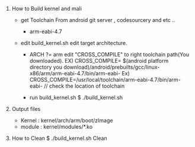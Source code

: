 1. How to Build kernel and mali
	- get Toolchain
		From android git server , codesourcery and etc ..
		 - arm-eabi-4.7
		
	- edit build_kernel.sh
		edit target architecture.
		 - ARCH ?= arm
		edit "CROSS_COMPILE" to right toolchain path(You downloaded).
		  EX)  CROSS_COMPILE= $(android platform directory you download)/android/prebuilts/gcc/linux-x86/arm/arm-eabi-4.7/bin/arm-eabi-
          Ex)  CROSS_COMPILE=/usr/local/toolchain/arm-eabi-4.7/bin/arm-eabi-          // check the location of toolchain
  	
		- run build_kernel.sh
		$ ./build_kernel.sh

2. Output files
	- Kernel : kernel/arch/arm/boot/zImage
	- module : kernel/modules/*.ko

3. How to Clean	
		$ ./build_kernel.sh Clean
